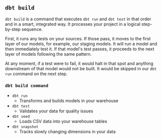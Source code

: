 ## `dbt build`
`dbt build` is a command that executes `dbt run` and `dbt test` in that order and in a smart, integrated way. It processes your project in a logical step-by-step sequence.

First, it runs any tests on your sources. If those pass, it moves to the first layer of our models, for example, our staging models. It will run a model and then immediately test it. If that model's test passes, it proceeds to the next layer of models following the same pattern.

At any moment, if a test were to fail, it would halt in that spot and anything downstream of that model would not be built. It would be skipped in our `dbt run` command on the next step.

### `dbt build command`
- `dbt run`
  - Transforms and builds models in your warehouse
- `dbt test`
  - Validates your data for quality issues
- `dbt seed`
  - Loads CSV data into your warehouse tables
- `dbt snapshot`
  -  Tracks slowly changing dimensions in your data
